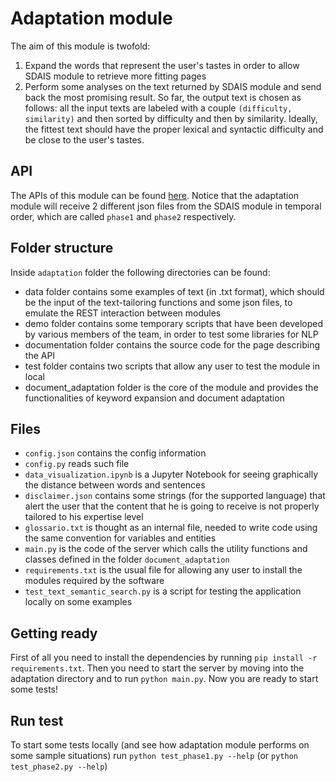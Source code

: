 # Adaptation module

The aim of this module is twofold:
1. Expand the words that represent the user's tastes in order to allow SDAIS module to retrieve more fitting pages
2. Perform some analyses on the text returned by SDAIS module and send back the most promising result.
So far, the output text is chosen as follows: all the input texts are labeled with a couple `(difficulty, similarity)` and then sorted by difficulty and then by similarity. Ideally, the fittest text should have the proper lexical and syntactic difficulty and be close to the user's tastes.

## API

The APIs of this module can be found [here](https:http://cipizio.it:4321/).
Notice that the adaptation module will receive 2 different json files from the SDAIS module in temporal order, which are called `phase1` and `phase2` respectively.

## Folder structure
Inside `adaptation` folder the following directories can be found:

- data folder contains some examples of text (in .txt format), which should be the input of the text-tailoring functions and some json files, to emulate the REST interaction between modules
- demo folder contains some temporary scripts that have been developed by various members of the team, in order to test some libraries for NLP
- documentation folder contains the source code for the page describing the API
- test folder contains two scripts that allow any user to test the module in local
- document_adaptation folder is the core of the module and provides the functionalities of keyword expansion and document adaptation

## Files

- `config.json` contains the config information
- `config.py` reads such file
- `data_visualization.ipynb` is a Jupyter Notebook for seeing graphically the distance between words and sentences
- `disclaimer.json` contains some strings (for the supported language) that alert the user that the content that he is going to receive is not properly tailored to his expertise level
- `glossario.txt` is thought as an internal file, needed to write code using the same convention for variables and entities
- `main.py` is the code of the server which calls the utility functions and classes defined in the folder `document_adaptation`
- `requirements.txt` is the usual file for allowing any user to install the modules required by the software
- `test_text_semantic_search.py` is a script for testing the application locally on some examples

## Getting ready
First of all you need to install the dependencies by running `pip install -r requirements.txt`. 
Then you need to start the server by moving into the adaptation directory and to run `python main.py`.
Now you are ready to start some tests!

## Run test
To start some tests locally (and see how adaptation module performs on some sample situations) run `python test_phase1.py --help` (or `python test_phase2.py --help`)
